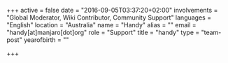 +++
active = false
date = "2016-09-05T03:37:20+02:00"
involvements = "Global Moderator, Wiki Contributor, Community Support"
languages = "English"
location = "Australia"
name = "Handy"
alias = ""
email = "handy[at]manjaro[dot]org"
role = "Support"
title = "handy"
type = "team-post"
yearofbirth = ""

+++

